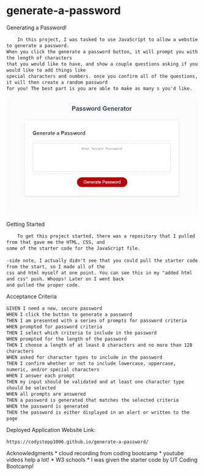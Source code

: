 # generate-a-password

Generating a Password!

        In this project, I was tasked to use JavaScript to allow a webstie to generate a password. 
    When you click the generate a password button, it will prompt you with the length of characters 
    that you would like to have, and show a couple questions asking if you would like to add things like 
    special characters and numbers. once you confirm all of the questions, it will then create a random password 
    for you! The best part is you are able to make as many s you'd like. 


![Alt text](<Screenshot 2023-10-05 213621.png>)


Getting Started

        To get this project started, there was a repository that I pulled from that gave me the HTML, CSS, and 
    some of the starter code for the JavaScript file. 

    -side note, I actually didn't see that you could pull the starter code from the start, so I made all of the
    css and html myself at one point. You can see this in my "added html and css" push. Whoops! Later on I went back
    and pulled the proper code. 

Acceptance Criteria

    GIVEN I need a new, secure password
    WHEN I click the button to generate a password
    THEN I am presented with a series of prompts for password criteria
    WHEN prompted for password criteria
    THEN I select which criteria to include in the password
    WHEN prompted for the length of the password
    THEN I choose a length of at least 8 characters and no more than 128 characters
    WHEN asked for character types to include in the password
    THEN I confirm whether or not to include lowercase, uppercase, numeric, and/or special characters
    WHEN I answer each prompt
    THEN my input should be validated and at least one character type should be selected
    WHEN all prompts are answered
    THEN a password is generated that matches the selected criteria
    WHEN the password is generated
    THEN the password is either displayed in an alert or written to the page

Deployed Application Website Link:

    https://codystepp1006.github.io/generate-a-password/

Acknowledgments
    * cloud recording from coding bootcamp
    * youtube videos help a lot!
    * W3 schools
    * I was given the starter code by UT Coding Bootcamp!